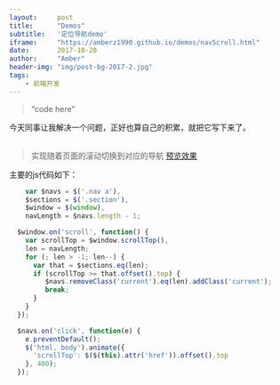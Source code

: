 ```yaml
---
layout:     post
title:      "Demos"
subtitle:   '定位导航demo'
iframe:     "https://amberz1990.github.io/demos/navScroll.html"
date:       2017-10-20
author:     "Amber"
header-img: "img/post-bg-2017-2.jpg"
tags:
    - 前端开发
---
```


> “code here”

今天同事让我解决一个问题，正好也算自己的积累，就把它写下来了。<br><br>
>  实现随着页面的滚动切换到对应的导航
    [预览效果](https://amberz1990.github.io/demos/navScroll.html)

主要的js代码如下：
```js
    var $navs = $('.nav a'),          
    $sections = $('.section'),       
    $window = $(window),
    navLength = $navs.length - 1;   

  $window.on('scroll', function() {
    var scrollTop = $window.scrollTop(),
    len = navLength;
    for (; len > -1; len--) {
      var that = $sections.eq(len);
      if (scrollTop >= that.offset().top) {
         $navs.removeClass('current').eq(len).addClass('current');
         break;
      }
    }
  });

  $navs.on('click', function(e) {
    e.preventDefault();
    $('html, body').animate({
      'scrollTop': $($(this).attr('href')).offset().top
    }, 400);
  });

```
